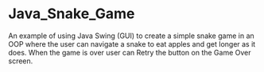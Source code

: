 # Java_Snake_Game
An example of using Java Swing (GUI) to create a simple snake game in an OOP where the user can navigate a snake to eat apples and get longer as it does. When the game is over user can Retry the button on the Game Over screen.
